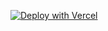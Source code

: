 [![Deploy with Vercel](https://vercel.com/button)][vercel-deploy]


[vercel-deploy]: https://vercel.com/new/clone?repository-url=https://github.com/tryhuset/internal-next-sanity-template.git
